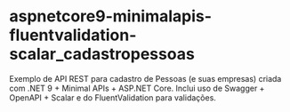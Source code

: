 # aspnetcore9-minimalapis-fluentvalidation-scalar_cadastropessoas
Exemplo de API REST para cadastro de Pessoas (e suas empresas) criada com .NET 9 + Minimal APIs + ASP.NET Core. Inclui uso de Swagger + OpenAPI + Scalar e do FluentValidation para validações.
